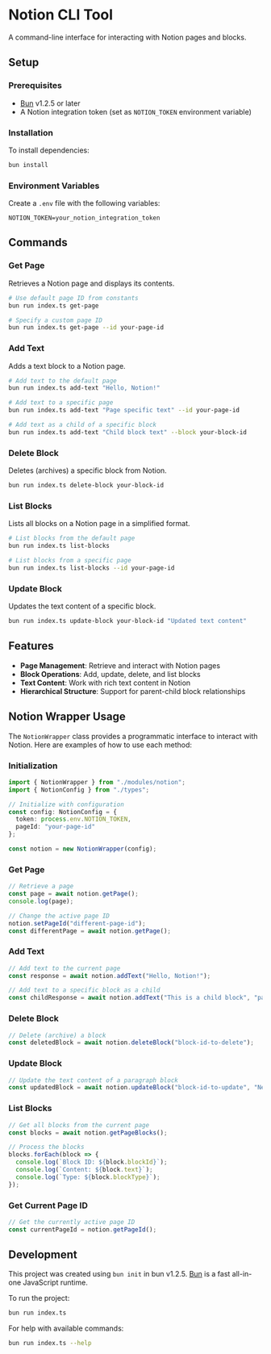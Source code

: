 # Notion CLI Tool

A command-line interface for interacting with Notion pages and blocks.

## Setup

### Prerequisites

- [Bun](https://bun.sh) v1.2.5 or later
- A Notion integration token (set as `NOTION_TOKEN` environment variable)

### Installation

To install dependencies:

```bash
bun install
```

### Environment Variables

Create a `.env` file with the following variables:

```
NOTION_TOKEN=your_notion_integration_token
```

## Commands

### Get Page

Retrieves a Notion page and displays its contents.

```bash
# Use default page ID from constants
bun run index.ts get-page

# Specify a custom page ID
bun run index.ts get-page --id your-page-id
```

### Add Text

Adds a text block to a Notion page.

```bash
# Add text to the default page
bun run index.ts add-text "Hello, Notion!"

# Add text to a specific page
bun run index.ts add-text "Page specific text" --id your-page-id

# Add text as a child of a specific block
bun run index.ts add-text "Child block text" --block your-block-id
```

### Delete Block

Deletes (archives) a specific block from Notion.

```bash
bun run index.ts delete-block your-block-id
```

### List Blocks

Lists all blocks on a Notion page in a simplified format.

```bash
# List blocks from the default page
bun run index.ts list-blocks

# List blocks from a specific page
bun run index.ts list-blocks --id your-page-id
```

### Update Block

Updates the text content of a specific block.

```bash
bun run index.ts update-block your-block-id "Updated text content"
```

## Features

- **Page Management**: Retrieve and interact with Notion pages
- **Block Operations**: Add, update, delete, and list blocks
- **Text Content**: Work with rich text content in Notion
- **Hierarchical Structure**: Support for parent-child block relationships

## Notion Wrapper Usage

The `NotionWrapper` class provides a programmatic interface to interact with Notion. Here are examples of how to use each method:

### Initialization

```typescript
import { NotionWrapper } from "./modules/notion";
import { NotionConfig } from "./types";

// Initialize with configuration
const config: NotionConfig = {
  token: process.env.NOTION_TOKEN,
  pageId: "your-page-id"
};

const notion = new NotionWrapper(config);
```

### Get Page

```typescript
// Retrieve a page
const page = await notion.getPage();
console.log(page);

// Change the active page ID
notion.setPageId("different-page-id");
const differentPage = await notion.getPage();
```

### Add Text

```typescript
// Add text to the current page
const response = await notion.addText("Hello, Notion!");

// Add text to a specific block as a child
const childResponse = await notion.addText("This is a child block", "parent-block-id");
```

### Delete Block

```typescript
// Delete (archive) a block
const deletedBlock = await notion.deleteBlock("block-id-to-delete");
```

### Update Block

```typescript
// Update the text content of a paragraph block
const updatedBlock = await notion.updateBlock("block-id-to-update", "New text content");
```

### List Blocks

```typescript
// Get all blocks from the current page
const blocks = await notion.getPageBlocks();

// Process the blocks
blocks.forEach(block => {
  console.log(`Block ID: ${block.blockId}`);
  console.log(`Content: ${block.text}`);
  console.log(`Type: ${block.blockType}`);
});
```

### Get Current Page ID

```typescript
// Get the currently active page ID
const currentPageId = notion.getPageId();
```

## Development

This project was created using `bun init` in bun v1.2.5. [Bun](https://bun.sh) is a fast all-in-one JavaScript runtime.

To run the project:

```bash
bun run index.ts
```

For help with available commands:

```bash
bun run index.ts --help
```

